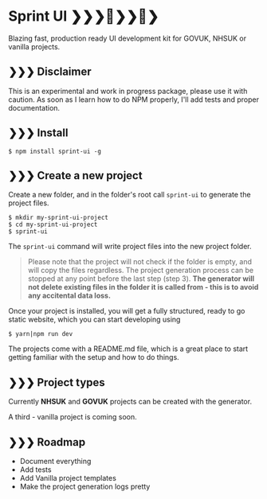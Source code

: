 # Sprint UI ❯❯❯👟❯❯👟❯

Blazing fast, production ready UI development kit for GOVUK, NHSUK or vanilla projects.

## ❯❯❯ Disclaimer

This is an experimental and work in progress package, please use it with caution. As soon as I learn how to do NPM properly, I'll add tests and proper documentation.

## ❯❯❯ Install

```
$ npm install sprint-ui -g
```

## ❯❯❯ Create a new project

Create a new folder, and in the folder's root call `sprint-ui` to generate the project files.

```
$ mkdir my-sprint-ui-project
$ cd my-sprint-ui-project
$ sprint-ui
```

The `sprint-ui` command will write project files into the new project folder.

> Please note that the project will not check if the folder is empty, and will copy the files regardless. The project generation process can be stopped at any point before the last step (step 3). **The generator will not delete existing files in the folder it is called from - this is to avoid any accitental data loss.**

Once your project is installed, you will get a fully structured, ready to go static website, which you can start developing using

```
$ yarn|npm run dev
```

The projects come with a README.md file, which is a great place to start getting familiar with the setup and how to do things.

## ❯❯❯ Project types

Currently **NHSUK** and **GOVUK** projects can be created with the generator.

A third - vanilla project is coming soon.

## ❯❯❯ Roadmap

- Document everything
- Add tests
- Add Vanilla project templates
- Make the project generation logs pretty




  
